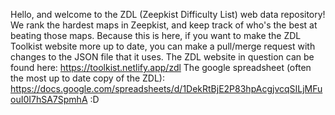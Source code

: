 Hello, and welcome to the ZDL (Zeepkist Difficulty List) web data repository!
We rank the hardest maps in Zeepkist, and keep track of who's the best at beating those maps.
Because this is here, if you want to make the ZDL Toolkist website more up to date, you can make a pull/merge request with changes to the JSON file that it uses.
The ZDL website in question can be found here: https://toolkist.netlify.app/zdl
The google spreadsheet (often the most up to date copy of the ZDL): https://docs.google.com/spreadsheets/d/1DekRtBjE2P83hpAcgjvcqSILjMFuouI0I7hSA7SpmhA
:D
